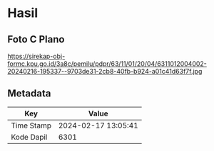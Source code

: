 # Hasil

## Foto C Plano

https://sirekap-obj-formc.kpu.go.id/3a8c/pemilu/pdpr/63/11/01/20/04/6311012004002-20240216-195337--9703de31-2cb8-40fb-b924-a01c41d63f7f.jpg


## Metadata

| Key        | Value               |
| ---------- | ------------------- |
| Time Stamp | 2024-02-17 13:05:41 |
| Kode Dapil | 6301                |



